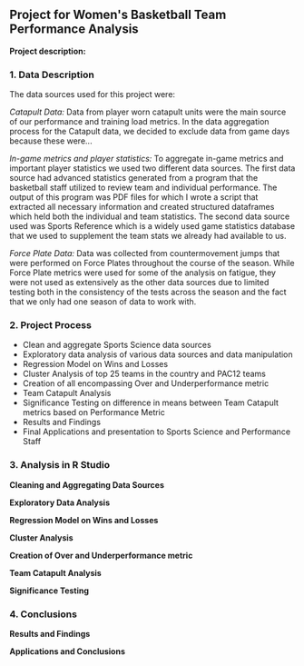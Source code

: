 ## Project for Women's Basketball Team Performance Analysis

**Project description:**

### 1. Data Description

The data sources used for this project were:

*Catapult Data:* Data from player worn catapult units were the main source of our performance and training load metrics. In the data aggregation process for the Catapult data, we decided to exclude data from game days because these were...

*In-game metrics and player statistics:* To aggregate in-game metrics and important player statistics we used two different data sources. The first data source had advanced statistics generated from a program that the basketball staff utilized to review team and individual performance. The output of this program was PDF files for which I wrote a script that extracted all necessary information and created structured dataframes which held both the individual and team statistics. The second data source used was Sports Reference which is a widely used game statistics database that we used to supplement the team stats we already had available to us.

*Force Plate Data:* Data was collected from countermovement jumps that were performed on Force Plates throughout the course of the season. While Force Plate metrics were used for some of the analysis on fatigue, they were not used as extensively as the other data sources due to limited testing both in the consistency of the tests across the season and the fact that we only had one season of data to work with.

### 2. Project Process

* Clean and aggregate Sports Science data sources
* Exploratory data analysis of various data sources and data manipulation
* Regression Model on Wins and Losses
* Cluster Analysis of top 25 teams in the country and PAC12 teams
* Creation of all encompassing Over and Underperformance metric
* Team Catapult Analysis
* Significance Testing on difference in means between Team Catapult metrics based on Performance Metric
* Results and Findings
* Final Applications and presentation to Sports Science and Performance Staff

### 3. Analysis in R Studio

**Cleaning and Aggregating Data Sources**

**Exploratory Data Analysis**

**Regression Model on Wins and Losses**

**Cluster Analysis**

**Creation of Over and Underperformance metric**

**Team Catapult Analysis**

**Significance Testing**

### 4. Conclusions

**Results and Findings**

**Applications and Conclusions**
